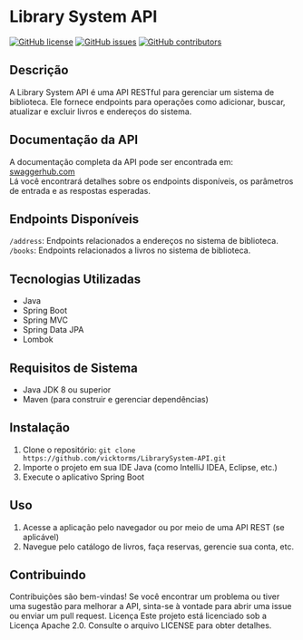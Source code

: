 # Library System API

[![GitHub license](https://img.shields.io/github/license/VicktorMS/LibrarySystem-API.svg)](https://github.com/VicktorMS/LibrarySystem-API/blob/master/LICENSE)
[![GitHub issues](https://img.shields.io/github/issues/VicktorMS/LibrarySystem-API.svg)](https://github.com/VicktorMS/LibrarySystem-API/issues)
[![GitHub contributors](https://img.shields.io/github/contributors/VicktorMS/LibrarySystem-API.svg)](https://github.com/VicktorMS/LibrarySystem-API/graphs/contributors)

## Descrição
A Library System API é uma API RESTful para gerenciar um sistema de biblioteca. Ele fornece endpoints para operações 
como adicionar, buscar, atualizar e excluir livros e endereços do sistema.

## Documentação da API
A documentação completa da API pode ser encontrada em: 
[swaggerhub.com](https://app.swaggerhub.com/apis-docs/VICTORMORAESDEVRJ/Library-System/1.0.0 )<br>
 Lá você encontrará detalhes sobre os endpoints 
disponíveis, os parâmetros de entrada e as respostas esperadas.

## Endpoints Disponíveis
`/address`: Endpoints relacionados a endereços no sistema de biblioteca. <br>
`/books`: Endpoints relacionados a livros no sistema de biblioteca.

## Tecnologias Utilizadas
- Java
- Spring Boot
- Spring MVC
- Spring Data JPA
- Lombok

## Requisitos de Sistema
- Java JDK 8 ou superior
- Maven (para construir e gerenciar dependências)

## Instalação
1. Clone o repositório: `git clone https://github.com/vicktorms/LibrarySystem-API.git`
2. Importe o projeto em sua IDE Java (como IntelliJ IDEA, Eclipse, etc.)
4. Execute o aplicativo Spring Boot

## Uso
1. Acesse a aplicação pelo navegador ou por meio de uma API REST (se aplicável)
2. Navegue pelo catálogo de livros, faça reservas, gerencie sua conta, etc.

## Contribuindo
Contribuições são bem-vindas! Se você encontrar um problema ou tiver uma sugestão para melhorar a API, sinta-se à 
vontade para abrir uma issue ou enviar um pull request.
Licença
Este projeto está licenciado sob a Licença Apache 2.0. Consulte o arquivo LICENSE para obter detalhes.